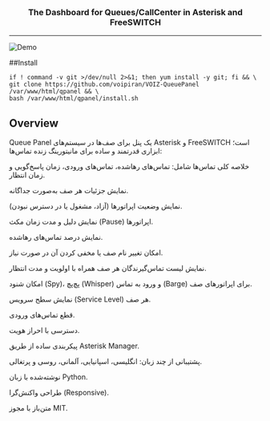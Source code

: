 &nbsp;
<p align="center">
  <a href="https://voipiran.io">
  </a>
</p>
<h3 align="center">The Dashboard for Queues/CallCenter in Asterisk and FreeSWITCH</h3>
<hr />



![Demo](samples/animation.gif)

##Install
```
if ! command -v git >/dev/null 2>&1; then yum install -y git; fi && \
git clone https://github.com/voipiran/VOIZ-QueuePanel /var/www/html/qpanel && \
bash /var/www/html/qpanel/install.sh
```


## Overview

Queue Panel یک پنل برای صف‌ها در سیستم‌های Asterisk و FreeSWITCH است؛ ابزاری قدرتمند و ساده برای مانیتورینگ زنده تماس‌ها:

خلاصه کلی تماس‌ها شامل: تماس‌های رهاشده، تماس‌های ورودی، زمان پاسخ‌گویی و زمان انتظار.

نمایش جزئیات هر صف به‌صورت جداگانه.

نمایش وضعیت اپراتورها (آزاد، مشغول یا در دسترس نبودن).

نمایش دلیل و مدت زمان مکث (Pause) اپراتورها.

نمایش درصد تماس‌های رهاشده.

امکان تغییر نام صف یا مخفی کردن آن در صورت نیاز.

نمایش لیست تماس‌گیرندگان هر صف همراه با اولویت و مدت انتظار.

امکان شنود (Spy)، پچ‌پچ (Whisper) و ورود به تماس (Barge) برای اپراتورهای صف.

نمایش سطح سرویس (Service Level) هر صف.

قطع تماس‌های ورودی.

دسترسی با احراز هویت.

پیکربندی ساده از طریق Asterisk Manager.

پشتیبانی از چند زبان: انگلیسی، اسپانیایی، آلمانی، روسی و پرتغالی.

نوشته‌شده با زبان Python.

طراحی واکنش‌گرا (Responsive).

متن‌باز با مجوز MIT.





